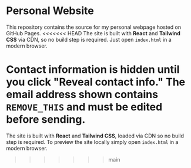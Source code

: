# Personal Website

This repository contains the source for my personal webpage hosted on GitHub Pages.
<<<<<<< HEAD
The site is built with **React** and **Tailwind CSS** via CDN, so no build step
is required. Just open `index.html` in a modern browser.

Contact information is hidden until you click "Reveal contact info." The email
address shown contains `REMOVE_THIS` and must be edited before sending.
=======
The site is built with **React** and **Tailwind CSS**, loaded via CDN so no build
step is required. To preview the site locally simply open `index.html` in a
modern browser.
>>>>>>> main
